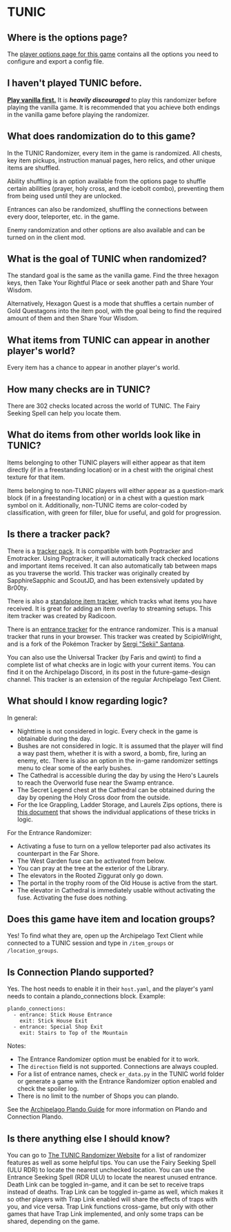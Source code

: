# TUNIC

## Where is the options page?

The [player options page for this game](../player-options) contains all the options you need to configure and export a config file.

## I haven't played TUNIC before.

<u>**Play vanilla first.**</u> It is **_heavily discouraged_** to play this randomizer before playing the vanilla game.
It is recommended that you achieve both endings in the vanilla game before playing the randomizer.

## What does randomization do to this game?

In the TUNIC Randomizer, every item in the game is randomized. All chests, key item pickups, instruction manual pages, hero relics,
and other unique items are shuffled.<br>

Ability shuffling is an option available from the options page to shuffle certain abilities (prayer, holy cross, and the icebolt combo),
preventing them from being used until they are unlocked.<br>

Entrances can also be randomized, shuffling the connections between every door, teleporter, etc. in the game.

Enemy randomization and other options are also available and can be turned on in the client mod.

## What is the goal of TUNIC when randomized?
The standard goal is the same as the vanilla game. Find the three hexagon keys, then Take Your
Rightful Place or seek another path and Share Your Wisdom.

Alternatively, Hexagon Quest is a mode that shuffles a certain number of Gold Questagons into the item pool, with the goal 
being to find the required amount of them and then Share Your Wisdom.

## What items from TUNIC can appear in another player's world?
Every item has a chance to appear in another player's world.

## How many checks are in TUNIC?
There are 302 checks located across the world of TUNIC. The Fairy Seeking Spell can help you locate them.

## What do items from other worlds look like in TUNIC?
Items belonging to other TUNIC players will either appear as that item directly (if in a freestanding location) or in a
chest with the original chest texture for that item.

Items belonging to non-TUNIC players will either appear as a question-mark block (if in a freestanding location) or in a chest with
a question mark symbol on it. Additionally, non-TUNIC items are color-coded by classification, with green for filler, blue for useful, and gold for progression.

## Is there a tracker pack?
There is a [tracker pack](https://github.com/SapphireSapphic/TunicTracker/releases/latest). It is compatible with both Poptracker and Emotracker. Using Poptracker, it will automatically track checked locations and important items received. It can also automatically tab between maps as you traverse the world. This tracker was originally created by SapphireSapphic and ScoutJD, and has been extensively updated by Br00ty.

There is also a [standalone item tracker](https://github.com/radicoon/tunic-rando-tracker/releases/latest), which tracks what items you have received. It is great for adding an item overlay to streaming setups. This item tracker was created by Radicoon.

There is an [entrance tracker](https://scipiowright.gitlab.io/tunic-tracker/) for the entrance randomizer. This is a manual tracker that runs in your browser. This tracker was created by ScipioWright, and is a fork of the Pokémon Tracker by [Sergi "Sekii" Santana](https://gitlab.com/Sekii/pokemon-tracker).

You can also use the Universal Tracker (by Faris and qwint) to find a complete list of what checks are in logic with your current items. You can find it on the Archipelago Discord, in its post in the future-game-design channel. This tracker is an extension of the regular Archipelago Text Client.

## What should I know regarding logic?
In general:
- Nighttime is not considered in logic. Every check in the game is obtainable during the day.
- Bushes are not considered in logic. It is assumed that the player will find a way past them, whether it is with a sword, a bomb, fire, luring an enemy, etc. There is also an option in the in-game randomizer settings menu to clear some of the early bushes.
- The Cathedral is accessible during the day by using the Hero's Laurels to reach the Overworld fuse near the Swamp entrance.
- The Secret Legend chest at the Cathedral can be obtained during the day by opening the Holy Cross door from the outside.
- For the Ice Grappling, Ladder Storage, and Laurels Zips options, there is [this document](https://docs.google.com/document/d/1SFZBfsqZWH1_EAV9zyZobvrBcvCd3_54JP3iVnJ8rUg/edit?usp=sharing) that shows the individual applications of these tricks in logic.

For the Entrance Randomizer:
- Activating a fuse to turn on a yellow teleporter pad also activates its counterpart in the Far Shore.
- The West Garden fuse can be activated from below.
- You can pray at the tree at the exterior of the Library.
- The elevators in the Rooted Ziggurat only go down.
- The portal in the trophy room of the Old House is active from the start.
- The elevator in Cathedral is immediately usable without activating the fuse. Activating the fuse does nothing.

## Does this game have item and location groups?
Yes! To find what they are, open up the Archipelago Text Client while connected to a TUNIC session and type in `/item_groups` or `/location_groups`.

## Is Connection Plando supported?
Yes. The host needs to enable it in their `host.yaml`, and the player's yaml needs to contain a plando_connections block.
Example:
```
plando_connections:
  - entrance: Stick House Entrance
    exit: Stick House Exit
  - entrance: Special Shop Exit
    exit: Stairs to Top of the Mountain
```
Notes:
- The Entrance Randomizer option must be enabled for it to work.
- The `direction` field is not supported. Connections are always coupled.
- For a list of entrance names, check `er_data.py` in the TUNIC world folder or generate a game with the Entrance Randomizer option enabled and check the spoiler log.
- There is no limit to the number of Shops you can plando.

See the [Archipelago Plando Guide](../../../tutorial/Archipelago/plando/en) for more information on Plando and Connection Plando.

## Is there anything else I should know?
You can go to [The TUNIC Randomizer Website](https://rando.tunic.run/) for a list of randomizer features as well as some helpful tips.
You can use the Fairy Seeking Spell (ULU RDR) to locate the nearest unchecked location.
You can use the Entrance Seeking Spell (RDR ULU) to locate the nearest unused entrance.
Death Link can be toggled in-game, and it can be set to receive traps instead of deaths.
Trap Link can be toggled in-game as well, which makes it so other players with Trap Link enabled will share the effects of traps with you, and vice versa. Trap Link functions cross-game, but only with other games that have Trap Link implemented, and only some traps can be shared, depending on the game.
